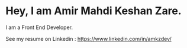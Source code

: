 # Hey, I am Amir Mahdi Keshan Zare.
I am a Front End Developer.

See my resume on Linkedin : https://www.linkedin.com/in/amkzdev/
